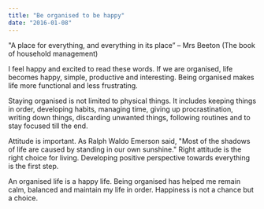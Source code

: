 ```yaml
---
title: "Be organised to be happy"
date: "2016-01-08"
---
```


"A place for everything, and everything in its place” – Mrs Beeton (The book of household management)

I feel happy and excited to read these words. If we are organised, life becomes happy, simple, productive and interesting. Being organised makes life more functional and less frustrating.

Staying organised is not limited to physical things. It includes keeping things in order, developing habits, managing time, giving up procrastination, writing down things, discarding unwanted things, following routines and to stay focused till the end.

Attitude is important. As Ralph Waldo Emerson said, "Most of the shadows of life are caused by standing in our own sunshine." Right attitude is the right choice for living. Developing positive perspective towards everything is the first step.

An organised life is a happy life. Being organised has helped me remain calm, balanced and maintain my life in order. Happiness is not a chance but a choice.
